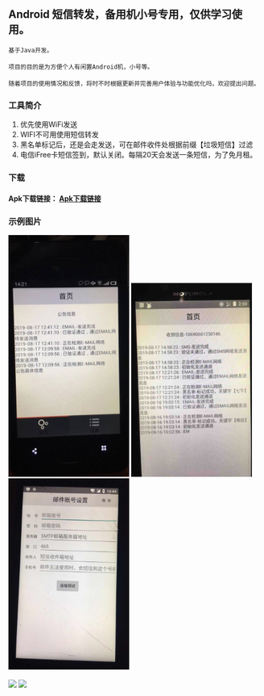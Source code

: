 
## Android 短信转发，备用机小号专用，仅供学习使用。



```!
基于Java开发。

项目的目的是为方便个人有闲置Android机，小号等。

随着项目的使用情况和反馈，将时不时根据更新并完善用户体验与功能优化吗，欢迎提出问题。
```

### 工具简介
1. 优先使用WiFi发送
1. WIFI不可用使用短信转发
1. 黑名单标记后，还是会走发送，可在邮件收件处根据前缀【垃圾短信】过滤
1. 电信iFree卡短信签到，默认关闭。每隔20天会发送一条短信，为了免月租。

### 下载

#### Apk下载链接： [Apk下载链接](https://github.com/luoei/LSMSForwarderAndroid/releases)


### 示例图片

<div>
<img src="https://raw.githubusercontent.com/luoei/LSMSForwarderAndroid/master/images/01.jpg" width="240px"/>
<img src="https://raw.githubusercontent.com/luoei/LSMSForwarderAndroid/master/images/02.jpg" width="240px"/>
<img src="https://raw.githubusercontent.com/luoei/LSMSForwarderAndroid/master/images/03.jpg" width="240px"/>
<br><br>
<img src="http://img.ynsfy.com/md/20190817/150517c72c755efaebc893c29151d636143d1b.jpg" width="240px"/>
<img src="http://img.ynsfy.com/md/20190817/1505368d177f7447dc11ed2a521acfaeed8835.jpg" width="240px"/>


</div>
